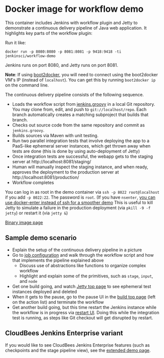 Docker image for workflow demo
==============================

This container includes Jenkins with workflow plugin and Jetty to demonstrate a continuous delivery pipeline of Java web application.
It highlights key parts of the workflow plugin:

Run it like:

    docker run -p 8080:8080 -p 8081:8081 -p 9418:9418 -ti jenkinsci/workflow-demo

Jenkins runs on port 8080, and Jetty runs on port 8081.

__Note__: If using [boot2docker](https://github.com/boot2docker/boot2docker), you will need to connect using the boot2docker
VM's IP (instead of `localhost`).  You can get this by running `boot2docker ip` on the command line.

The continuous delivery pipeline consists of the following sequence.

* Loads the workflow script from [jenkins.groovy](https://github.com/jenkinsci/workflow-plugin/blob/master/demo/repo/jenkins.groovy) in a local Git repository.
  You may clone from, edit, and push to `git://localhost/repo`.
  Each branch automatically creates a matching subproject that builds that branch.
* Checks out source code from the same repository and commit as `jenkins.groovy`.
* Builds sources via Maven with unit testing.
* Run two parallel integration tests that involve deploying the app to a PaaS-like ephemeral server instances, which get
  thrown away when tests are done (this is done by using auto-deployment of Jetty)
* Once integration tests are successful, the webapp gets to the staging server at http://localhost:8081/staging/
* Human will manually inspect the staging instance, and when ready, approves the deployment to the production server at http://localhost:8081/production/
* Workflow completes

You can log in as root in the demo container via `ssh -p 8022 root@localhost` if you add `-p 8022:22`. The password is `root`.
(If you have `nsenter`, [you can use docker-enter instead of ssh for a smoother demo](http://jpetazzo.github.io/2014/06/23/docker-ssh-considered-evil/)
This is useful to kill Jetty to simulate a failure in the production deployment (via `pkill -9 -f jetty`) or restart it (via `jetty &`)

[Binary image page](https://registry.hub.docker.com/u/jenkinsci/workflow-demo/)

Sample demo scenario
--------------------

* Explain the setup of the continuous delivery pipeline in a picture
* Go to [job configuration](http://localhost:8080/job/cd/configure) and walk through the workflow script
  and how that implements the pipeline explained above
    * Discuss use of abstractions like functions to organize complex workflow
    * Highlight and explain some of the primitives, such as `stage`, `input`, and `node`
* Get one build going, and watch [Jetty top page](http://localhost:8081/) to see ephemeral test instances
  deployed and deleted
* When it gets to the pause, go to the pause UI in the [build top page](http://localhost:8080/job/cd/1/) (left on the action list) and terminate the workflow
* Get another build going, but this time restart the Jenkins instance while the workflow is in progress
  via [restart UI](http://localhost:8080/restart). Doing this while the integration test is running,
  as steps like Git checkout will get disrupted by restart.

CloudBees Jenkins Enterprise variant
--------------------------

If you would like to see CloudBees Jenkins Enterprise features (such as checkpoints and the stage pipeline view),
see the [extended demo page](https://registry.hub.docker.com/u/cloudbees/workflow-demo/).
